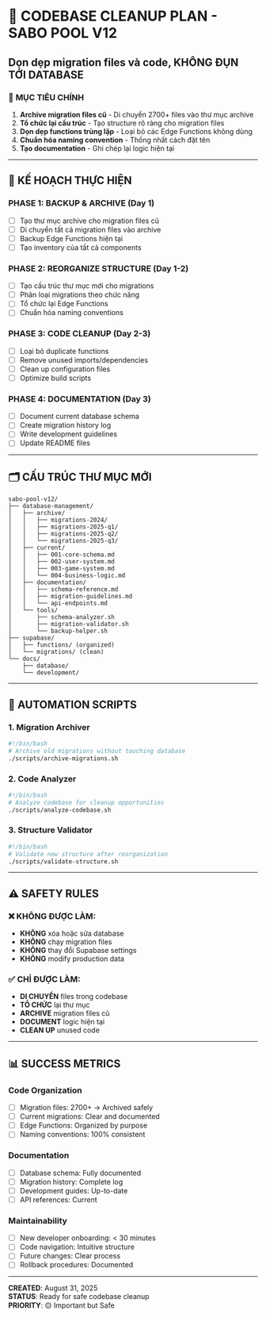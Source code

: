 # 🧹 **CODEBASE CLEANUP PLAN - SABO POOL V12**
## Dọn dẹp migration files và code, KHÔNG ĐỤN TỚI DATABASE

### 🎯 **MỤC TIÊU CHÍNH**
1. **Archive migration files cũ** - Di chuyển 2700+ files vào thư mục archive
2. **Tổ chức lại cấu trúc** - Tạo structure rõ ràng cho migration files
3. **Dọn dẹp functions trùng lặp** - Loại bỏ các Edge Functions không dùng
4. **Chuẩn hóa naming convention** - Thống nhất cách đặt tên
5. **Tạo documentation** - Ghi chép lại logic hiện tại

---

## 📅 **KẾ HOẠCH THỰC HIỆN**

### **PHASE 1: BACKUP & ARCHIVE (Day 1)**
- [ ] Tạo thư mục archive cho migration files cũ
- [ ] Di chuyển tất cả migration files vào archive
- [ ] Backup Edge Functions hiện tại
- [ ] Tạo inventory của tất cả components

### **PHASE 2: REORGANIZE STRUCTURE (Day 1-2)**  
- [ ] Tạo cấu trúc thư mục mới cho migrations
- [ ] Phân loại migrations theo chức năng
- [ ] Tổ chức lại Edge Functions
- [ ] Chuẩn hóa naming conventions

### **PHASE 3: CODE CLEANUP (Day 2-3)**
- [ ] Loại bỏ duplicate functions
- [ ] Remove unused imports/dependencies
- [ ] Clean up configuration files
- [ ] Optimize build scripts

### **PHASE 4: DOCUMENTATION (Day 3)**
- [ ] Document current database schema
- [ ] Create migration history log
- [ ] Write development guidelines
- [ ] Update README files

---

## 🗂️ **CẤU TRÚC THƯ MỤC MỚI**

```
sabo-pool-v12/
├── database-management/
│   ├── archive/
│   │   ├── migrations-2024/
│   │   ├── migrations-2025-q1/
│   │   ├── migrations-2025-q2/
│   │   └── migrations-2025-q3/
│   ├── current/
│   │   ├── 001-core-schema.md
│   │   ├── 002-user-system.md
│   │   ├── 003-game-system.md
│   │   └── 004-business-logic.md
│   ├── documentation/
│   │   ├── schema-reference.md
│   │   ├── migration-guidelines.md
│   │   └── api-endpoints.md
│   └── tools/
│       ├── schema-analyzer.sh
│       ├── migration-validator.sh
│       └── backup-helper.sh
├── supabase/
│   ├── functions/ (organized)
│   └── migrations/ (clean)
└── docs/
    ├── database/
    └── development/
```

---

## 🔧 **AUTOMATION SCRIPTS**

### **1. Migration Archiver**
```bash
#!/bin/bash
# Archive old migrations without touching database
./scripts/archive-migrations.sh
```

### **2. Code Analyzer** 
```bash
#!/bin/bash
# Analyze codebase for cleanup opportunities
./scripts/analyze-codebase.sh
```

### **3. Structure Validator**
```bash
#!/bin/bash  
# Validate new structure after reorganization
./scripts/validate-structure.sh
```

---

## ⚠️ **SAFETY RULES**

### **❌ KHÔNG ĐƯỢC LÀM:**
- **KHÔNG** xóa hoặc sửa database
- **KHÔNG** chạy migration files
- **KHÔNG** thay đổi Supabase settings
- **KHÔNG** modify production data

### **✅ CHỈ ĐƯỢC LÀM:**
- **DI CHUYỂN** files trong codebase
- **TỔ CHỨC** lại thư mục
- **ARCHIVE** migration files cũ
- **DOCUMENT** logic hiện tại
- **CLEAN UP** unused code

---

## 📊 **SUCCESS METRICS**

### **Code Organization**
- [ ] Migration files: 2700+ → Archived safely
- [ ] Current migrations: Clear and documented  
- [ ] Edge Functions: Organized by purpose
- [ ] Naming conventions: 100% consistent

### **Documentation**
- [ ] Database schema: Fully documented
- [ ] Migration history: Complete log
- [ ] Development guides: Up-to-date
- [ ] API references: Current

### **Maintainability**
- [ ] New developer onboarding: < 30 minutes
- [ ] Code navigation: Intuitive structure
- [ ] Future changes: Clear process
- [ ] Rollback procedures: Documented

---

**CREATED**: August 31, 2025  
**STATUS**: Ready for safe codebase cleanup  
**PRIORITY**: 🟡 Important but Safe

